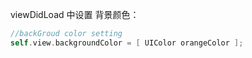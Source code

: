 viewDidLoad 中设置 背景颜色：



```objective-c
//backGroud color setting
self.view.backgroundColor = [ UIColor orangeColor ];
```



